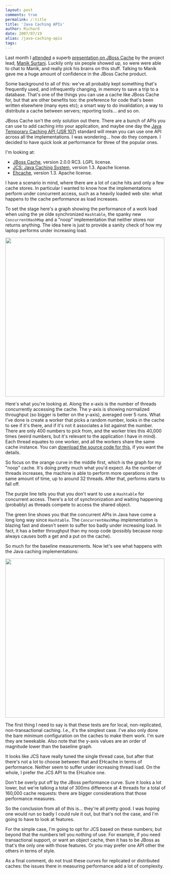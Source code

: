 ```yaml
---
layout: post
comments: true
permalink: /:title
title: 'Java Caching APIs'
author: Richard
date: 2007/07/19
alias: /java-caching-apis
tags:
---
```


Last month I [attended][] a superb [presentation on JBoss Cache][] by the project lead, [Manik Surtani][]. Luckily only six people showed up, so were were able to chat to Manik, and really pick his brains on this stuff. Talking to Manik gave me a huge amount of confidence in the JBoss Cache product.

Some background to all of this: we've all probably kept something that's
frequently used, and infrequently changing, in memory to save a trip to
a database. That's one of the things you can use a cache like JBoss
Cache for, but that are other benefits too: the preference for code
that's been written elsewhere (many eyes etc); a smart way to do
invalidation; a way to distribute a cache between servers; reporting
tools... and so on.

JBoss Cache isn't the only solution out there. There are a bunch of APIs
you can use to add caching into your application, and maybe one day the
[Java Temporary Caching API (JSR 107)][] standard will mean you can use
one API across all the implementations. I was wondering... how do they
compare. I decided to have quick look at performance for three of the
popular ones.

I'm looking at:

-   [JBoss Cache][], version 2.0.0 RC3. LGPL license.
-   [JCS: Java Caching System][], version 1.3. Apache license.
-   [Ehcache][], version 1.3. Apache license.

I have a scenario in mind, where there are a lot of cache hits and only
a few cache stores. In particular I wanted to know how the
implementations perform under concurrent access, such as a heavily
loaded web site: what happens to the cache performance as load
increases.

To set the stage here's a graph showing the performance of a work load
when using the ye olde synchronized `Hashtable`, the spanky new
`ConcurrentHashMap` and a "noop" implementation that neither stores nor
returns anything. The idea here is just to provide a sanity check of how
my laptop performs under increasing load.

<a href="http://d6y.trovebox.com/p/9l"><img src="http://awesomeness.openphoto.me/custom/201207/6fdc4f-2007.11.20.11.34.52-2049224793_870x550.jpg" width="500"/></a>


Here's what you're looking at. Along the x-axis is the number of threads
concurrently accessing the cache. The y-axis is showing normalized
throughput (so bigger is better on the y-axis), averaged over 5 runs.
What I've done is create a worker that picks a random number, looks in
the cache to see if it's there, and if it's not it associates a list
against the number. There are only 400 numbers to pick from, and the
worker tries this 40,000 times (weird numbers, but it's relevant to the
application I have in mind). Each thread equates to one worker, and all
the workers share the same cache instance. You can [download the source
code for this][], if you want the details.

So focus on the orange curve in the middle first, which is the graph for
my "noop" cache. It's doing pretty much what you'd expect. As the number
of threads increases, the machine is able to perform more operations in
the same amount of time, up to around 32 threads. After that, performs
starts to fall off.

The purple line tells you that you don't want to use a `Hashtable` for
concurrent access. There's a lot of synchronization and waiting
happening (probably) as threads compete to access the shared object.

The green line shows you that the concurrent APIs in Java have come a
long long way since `Hashtable`. The `ConcurrentHashMap` implementation
is blazing fast and doesn't seem to suffer too badly under increasing
load. In fact, it has a better throughput than my noop code (possibly
because noop always causes both a get and a put on the cache).

So much for the baseline measurements. Now let's see what happens with
the Java caching implementations:

<a href="http://d6y.trovebox.com/p/9m"><img src="http://awesomeness.openphoto.me/custom/201207/86cb13-2007.11.20.11.34.54-2050011022_870x550.jpg" width="500"/></a>

The first thing I need to say is that these tests are for local,
non-replicated, non-transactional caching. I.e., it's the simplest case.
I've also only done the bare minimum configuration on the caches to make
them work. I'm sure they are tweekable. Also note that the y-axis values
are an order of magnitude lower than the baseline graph.

It looks like JCS have really tuned the single thread case, but after
that there's not a lot to choose between that and EHcache in terms of
performance. Neither seem to suffer under increasing thread load. On the
whole, I prefer the JCS API to the EHcahce one.

Don't be overly put off by the JBoss performance curve. Sure it looks a
lot lower, but we're talking a total of 300ms difference at 4 threads
for a total of 160,000 cache requests: there are bigger considerations
that those performance measures.

So the conclusion from all of this is... they're all pretty good. I was
hoping one would run so badly I could rule it out, but that's not the
case, and I'm going to have to look at features.

For the simple case, I'm going to opt for JCS based on these numbers;
but beyond that the numbers tell you nothing of use. For example, if you
need transactional support, or want an object cache, then it has to be
JBoss as that's the only one with those features. Or you may prefer one
API other the others in terms of style.

As a final comment, do not trust these curves for replicated or
distributed caches: the issues there in measuring performance add a lot
of complexity.


  [attended]: http://upcoming.yahoo.com/event/186293/
  [presentation on JBoss Cache]: http://skillsmatter.com/jboss-cache-manik-surtani
  [Manik Surtani]: http://blogs.jboss.com/blog/manik/
  [Java Temporary Caching API (JSR 107)]: http://jcp.org/en/jsr/detail?id=107
  [JBoss Cache]: http://labs.jboss.com/jbosscache/
  [JCS: Java Caching System]: http://jakarta.apache.org/jcs
  [Ehcache]: http://ehcache.sourceforge.net/
  [download the source code for this]: http://blog.spiralarm.com/richard/2007/07/caching-compared-src.zip

